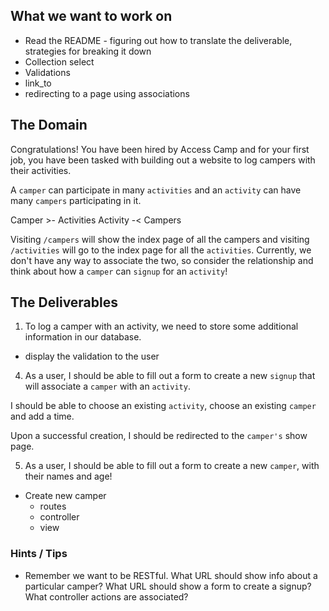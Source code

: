 ## What we want to work on
- Read the README - figuring out how to translate the deliverable, strategies for breaking it down
- Collection select
- Validations
- link_to 
- redirecting to a page using associations

## The Domain
Congratulations! You have been hired by Access Camp and for your first job, you have been tasked with building out a website to log campers with their activities.

A `camper` can participate in many `activities` and an `activity` can have many `campers` participating in it.

Camper >- Activities
Activity -< Campers

Visiting `/campers` will show the index page of all the campers and visiting `/activities` will go to the index page for all the `activities`.
Currently, we don't have any way to associate the two, so consider the relationship and think about how a `camper` can `signup` for an `activity`!

## The Deliverables

1. To log a camper with an activity, we need to store some additional information in our database. 

<!-- Make the necessary updates to our database, so that **a `camper` can have many `activities`** and **an `activity` can have many campers**.  -->
<!-- - create a signup in the database (migration) -->
<!-- - create associations on the model -->

<!-- The `signup` should also include a time (as an integer) that is between 0 and 23, referring to the hour of the activity. -->
<!-- - signup needs a time attribute -->
<!-- - signup time needs validation, between 0 and 23 -->
- display the validation to the user


<!-- 2. As a user, I should be able to go to the index page of the `campers` and click on the names to go to the show page for that `camper`. -->
<!-- - check the index page, make sure it displays all the campers -->
<!-- - link camper to the show page -->

<!-- The show page should show the `camper's` name, their age and the list of activities that they have signed up for. -->


<!-- 3. As a user, I should be able to go to the index page of the `activities` and click on the name of the activity to go to the show page for that `activity`.  -->
<!-- - go to the index page for activities, make sure it works! -->
<!-- - make links for each activity to the show page -->

<!-- The show page should show the `activity's` name and its difficulty level. -->

4. As a user, I should be able to fill out a form to create a new `signup` that will associate a `camper` with an `activity`. 
<!-- - Create a signup
  - routes for create (:new, :create)
  - controller for those routes
  - view for the new -->


I should be able to choose an existing `activity`, choose an existing `camper` and add a time. 
<!-- - select existing camper and activity, collection_select
- Make a form! -->

Upon a successful creation, I should be redirected to the `camper's` show page.
<!-- - check if we're able to successfully create a signup -->
<!-- - if yes, redirect to show page for a camper -->
<!-- - if not, display the validation -->

5. As a user, I should be able to fill out a form to create a new `camper`, with their names and age!
- Create new camper
  - routes
  - controller
  - view



### Hints / Tips

+ Remember we want to be RESTful. What URL should show info about a particular camper? What URL should show a form to create a signup? What controller actions are associated?  
